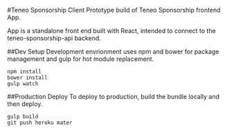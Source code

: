 #Teneo Sponsorship Client
Prototype build of Teneo Sponsorship frontend App.

App is a standalone front end built with React, intended to connect to the teneo-sponsorship-api backend.
 

##Dev Setup
Development envrionment uses npm and bower for package management and gulp for hot module replacement.

```
npm install
bower install
gulp watch
```

##Production Deploy
To deploy to production, build the bundle locally and then deploy.


```
gulp build
git push heroku mater
```

	
